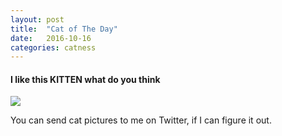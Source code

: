```yaml
---
layout: post
title:  "Cat of The Day"
date:   2016-10-16
categories: catness
---
```

<html>
<body>
<h4> I like this KITTEN what do you think</h4>
<img src="http://www.publicdomainpictures.net/pictures/50000/velka/cat-looking-up.jpg"/>
<p> You can send cat pictures to me on Twitter, if I can figure it out.</p>

